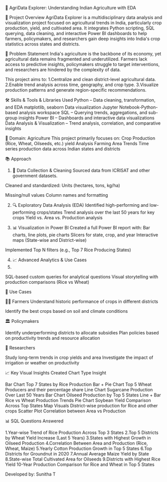 🌾 AgriData Explorer: Understanding Indian Agriculture with EDA

📌 Project Overview
AgriData Explorer is a multidisciplinary data analysis and visualization project focused on agricultural trends in India, particularly crop production, yield, and cultivated area. It integrates Python scripting, SQL querying, data cleaning, and interactive Power BI dashboards to help farmers, policymakers, and researchers gain deep insights into India's crop statistics across states and districts.

🎯 Problem Statement
India's agriculture is the backbone of its economy, yet agricultural data remains fragmented and underutilized. Farmers lack access to predictive insights, policymakers struggle to target interventions, and researchers are hindered by the complexity of data.

This project aims to:
1.Centralize and clean district-level agricultural data.
2.Enable trend analysis across time, geography, and crop type.
3.Visualize production patterns and generate region-specific recommendations.

🛠 Skills & Tools & Libraries Used
Python – Data cleaning, transformation, and EDA
matplotlib, seaborn	Data visualization
Jupyter Notebook-Python-based analysis workspace
SQL – Querying trends, aggregations, and sub-group insights
Power BI – Dashboards and interactive data visualizations
Data Analysis & Visualization – Trend analysis, correlation, and comparative insights

🌱 Domain: Agriculture
This project primarily focuses on:
Crop Production (Rice, Wheat, Oilseeds, etc.)
yield Analysis
Farming Area Trends
Time series production data across Indian states and districts

📚 Approach
1. 🔄 Data Collection & Cleaning
Sourced data from ICRISAT and other government datasets.

Cleaned and standardized:
Units (hectares, tons, kg/ha)

Missing/null values
Column names and formatting

2. 🔍 Exploratory Data Analysis (EDA)
Identified high-performing and low-performing crops/states
Trend analysis over the last 50 years for key crops
Yield vs. Area vs. Production analysis

3. 📊 Visualization in Power BI
Created a full Power BI report with:
Bar charts, line plots, pie charts
Slicers for state, crop, and year
Interactive maps (State-wise and District-wise)

Implemented Top N filters (e.g., Top 7 Rice Producing States)

4. 📈 Advanced Analytics & Use Cases
5. 
SQL-based custom queries for analytical questions
Visual storytelling with production comparisons (Rice vs Wheat)

📌 Use Cases

👩‍🌾 Farmers
Understand historic performance of crops in different districts

Identify the best crops based on soil and climate conditions

🏛 Policymakers

Identify underperforming districts to allocate subsidies
Plan policies based on productivity trends and resource allocation

🧪 Researchers

Study long-term trends in crop yields and area
Investigate the impact of irrigation or weather on productivity

📈 Key Visual Insights Created
Chart Type	Insight

Bar Chart	Top 7 States by Rice Production
Bar + Pie Chart	Top 5 Wheat Producers and their percentage share
Line Chart	Sugarcane Production Over Last 50 Years
Bar Chart	Oilseed Production by Top 5 States
Line + Bar	Rice vs Wheat Production Trends
Pie Chart	Soybean Yield Comparison Across Top States
Map Visuals	District-wise production for Rice and other crops
Scatter Plot	Correlation between Area vs Production

📊 SQL Questions Answered

1.Year-wise Trend of Rice Production Across Top 3 States
2.Top 5 Districts by Wheat Yield Increase (Last 5 Years)
3.States with Highest Growth in Oilseed Production
4.Correlation Between Area and Production (Rice, Wheat, Maize)
5.Yearly Cotton Production Growth in Top 5 States
6.Top Districts for Groundnut in 2020
7.Annual Average Maize Yield by State
8.State-wise Total Cultivated Area for Oilseeds
9.Districts with Highest Rice Yield
10-Year Production Comparison for Rice and Wheat in Top 5 States

Developed by:
Sunitha T
